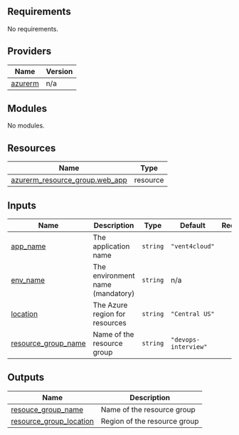 <!-- BEGIN_TF_DOCS -->
## Requirements

No requirements.

## Providers

| Name | Version |
|------|---------|
| <a name="provider_azurerm"></a> [azurerm](#provider\_azurerm) | n/a |

## Modules

No modules.

## Resources

| Name | Type |
|------|------|
| [azurerm_resource_group.web_app](https://registry.terraform.io/providers/hashicorp/azurerm/latest/docs/resources/resource_group) | resource |

## Inputs

| Name | Description | Type | Default | Required |
|------|-------------|------|---------|:--------:|
| <a name="input_app_name"></a> [app\_name](#input\_app\_name) | The application name | `string` | `"vent4cloud"` | no |
| <a name="input_env_name"></a> [env\_name](#input\_env\_name) | The environment name (mandatory) | `string` | n/a | yes |
| <a name="input_location"></a> [location](#input\_location) | The Azure region for resources | `string` | `"Central US"` | no |
| <a name="input_resource_group_name"></a> [resource\_group\_name](#input\_resource\_group\_name) | Name of the resource group | `string` | `"devops-interview"` | no |

## Outputs

| Name | Description |
|------|-------------|
| <a name="output_resouce_group_name"></a> [resouce\_group\_name](#output\_resouce\_group\_name) | Name of the resource group |
| <a name="output_resource_group_location"></a> [resource\_group\_location](#output\_resource\_group\_location) | Region of the resource group |
<!-- END_TF_DOCS -->